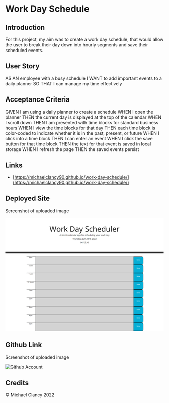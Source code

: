 # Work Day Schedule

## **Introduction**

For this project, my aim was to create a work day schedule, that would allow the user to break their day down into hourly segments and save their scheduled events.

## **User Story** 

AS AN employee with a busy schedule
I WANT to add important events to a daily planner
SO THAT I can manage my time effectively

## **Acceptance Criteria** 

GIVEN I am using a daily planner to create a schedule
WHEN I open the planner
THEN the current day is displayed at the top of the calendar
WHEN I scroll down
THEN I am presented with time blocks for standard business hours
WHEN I view the time blocks for that day
THEN each time block is color-coded to indicate whether it is in the past, present, or future
WHEN I click into a time block
THEN I can enter an event
WHEN I click the save button for that time block
THEN the text for that event is saved in local storage
WHEN I refresh the page
THEN the saved events persist


## **Links**

* [https://michaelclancy90.github.io/work-day-schedule/](https://michaelclancy90.github.io/work-day-schedule/)



## **Deployed Site**

Screenshot of uploaded image

![Work Day Scheduler](https://github.com/michaelclancy90/work-day-schedule/blob/main/Work%20scheduler.png)

## **Github Link**

Screenshot of uploaded image

![Github Account](https://github.com/michaelclancy90/work-day-schedule)


## **Credits**
©  Michael Clancy 2022

